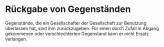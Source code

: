 # Rückgabe von Gegenständen

Gegenstände, die ein Gesellschafter der Gesellschaft zur Benutzung überlassen hat, sind ihm zurückzugeben. Für einen durch Zufall in Abgang gekommenen oder verschlechterten Gegenstand kann er nicht Ersatz verlangen.